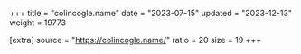 +++
title = "colincogle.name"
date = "2023-07-15"
updated = "2023-12-13"
weight = 19773

[extra]
source = "https://colincogle.name/"
ratio = 20
size = 19
+++
